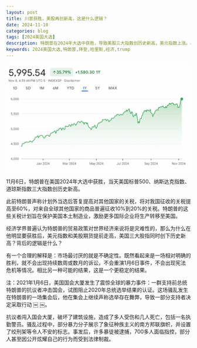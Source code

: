 ```yaml
---
layout: post
title: 川普获胜，美股再创新高，这是什么逻辑？
date: 2024-11-10
categories: blog
tags: [2024美国大选]
description: 特朗普在2024年大选中获胜，导致美股三大指数创历史新高，美元指数上涨。尽管其贸易政策可能对全球经济造成负面影响，但市场对结果的明确性表示欢迎，认为这比不确定性更为稳定。文中提到的2021年1月6日国会骚乱事件加剧了对不确定性的担忧。
keywords: 2024美国大选,特朗普,拜登,哈里斯,经济,trump
---
```


![特朗普获胜，美国三大股指再创新高](/img/sp500.png)

11月6日，特朗普在美国2024年大选中获胜，当天美国标普500、纳斯达克指数、道琼斯指数三大指数创历史新高。

此前特朗普声称计划外当选后答复提高对其他国家的关税，将对我国征收的关税提高至60%，对来自全球其他国家的商品普遍征收10%到20%的关税。特朗普的这些关税计划旨在保护美国本土制造业，激励更多国际企业将生产转移至美国。

经济学界普遍认为特朗普的贸易政策对世界经济来说将是灾难性的，那么为什么在他明显要获胜后，美元指数和美股期货提前走高，美国三大股指同时创下历史新高？背后的逻辑是什么？

有一个合理的解释是：市场最讨厌的就是不确定性。既然看起来是一场相对明确的胜利，就不会出现持续数周或数月的诉讼，不会重演1月6日事件，不会出现宪法危机等情况。相比另一种可能的结果，这是一个更稳定的结果。

注：2021年1月6日，美国国会大厦发生了震惊全球的暴力事件：一群支持前总统特朗普的抗议者冲击国会，试图阻止2020年总统选举结果的认证。这场骚乱发生在特朗普的一场集会后，他在集会上继续声称选举存在舞弊，导致一部分支持者决定采取行动 ￼ ￼。

抗议者闯入国会大厦，破坏了建筑设施，造成了多人受伤和几人死亡，包括一名执勤警员。骚乱过程中，部分暴力分子展示了象征种族主义的南方邦联旗帜，并设置了绞刑架等令人不安的标志。事发后，许多暴徒被逮捕，700多人面临指控，部分人甚至因公开炫耀自己的行为而受到法律制裁。
